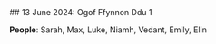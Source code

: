 <link rel="stylesheet" href="styles.css">
## 13 June 2024: Ogof Ffynnon Ddu 1

**People**: Sarah, Max, Luke, Niamh, Vedant, Emily, Elin
